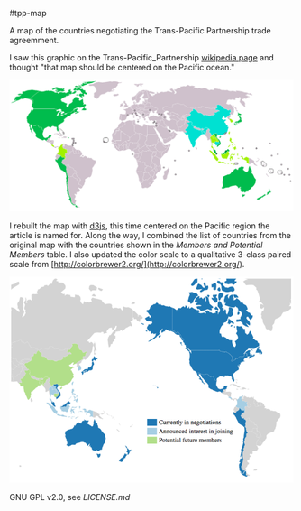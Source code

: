 #tpp-map

A map of the countries negotiating the Trans-Pacific Partnership trade agreemment.

I saw this graphic on the Trans-Pacific_Partnership [wikipedia page](https://en.m.wikipedia.org/wiki/Trans-Pacific_Partnership#Membership_and_accession) and thought "that map should be centered on the Pacific ocean."

![](/screenshots/europe_centered.png?raw=true)

I rebuilt the map with [d3js](http://d3js.org/), this time centered on the Pacific region the article is named for.  Along the way, I combined the list of countries from the original map with the countries shown in the *Members and Potential Members* table.  I also updated the color scale to a qualitative 3-class paired scale from [http://colorbrewer2.org/](http://colorbrewer2.org/). 

![](/screenshots/pacific_centered.png?raw=true)

GNU GPL v2.0, see *LICENSE.md*